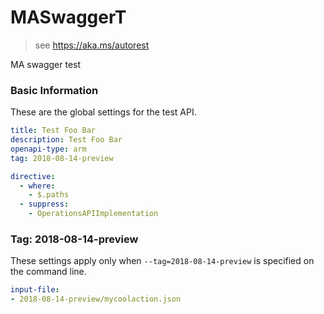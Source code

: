 # MASwaggerT

> see https://aka.ms/autorest

MA swagger test

### Basic Information
These are the global settings for the test API.

``` yaml
title: Test Foo Bar
description: Test Foo Bar
openapi-type: arm
tag: 2018-08-14-preview

directive:
  - where:
    - $.paths
  - suppress:
    - OperationsAPIImplementation

```

### Tag: 2018-08-14-preview

These settings apply only when `--tag=2018-08-14-preview` is specified on the command line.

``` yaml $(tag) == '2018-08-14-preview'
input-file:
- 2018-08-14-preview/mycoolaction.json
```
